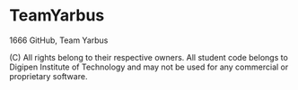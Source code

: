 TeamYarbus
==========

1666 GitHub, Team Yarbus

(C) All rights belong to their respective owners. All student code belongs to Digipen Institute of Technology and may not be
used for any commercial or proprietary software.
